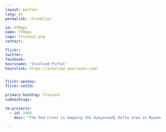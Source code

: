 ```yaml
---
layout: partner
lang: en
permalink: /franklin/

id: FTMaps
name: FTMaps
logo: ftinvest.png
contact:

flickr:
twitter:
facebook:
hoursname: "Involved Portal"
hourslink: https://involved.yourcause.com/


flickr-apikey:
flickr-setId:

primary-hashtag: ftinvest
subhashtags:

tm-projects:
  - id: 2469
    desc: "The Red Cross is mapping the Ayeyarwady Delta area in Myanmar as part of a multi-year mapping and data readiness activity to better understand where critical infrastructure and roads are to inform decision making during potential disasters. As recently as 2008 a cyclone killed at least 77,000 people with over 55,900 missing, and left about 2.5 million homeless. The map data will help the Red Cross to better understand where people live in relation to potential hazards so that we can help them be prepared for the disaster and so national decision makers can make better decisions in the immediate aftermath of a disaster."

---
```

